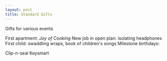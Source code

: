 ```yaml
---
layout: post
title: Standard Gifts
---
```

Gifts for various events

First apartment: _Joy of Cooking_
New job in open plan: isolating headphones
First child: swaddling wraps, book of children's songs
Milestone birthdays:

Clip-n-seal
Keysmart
